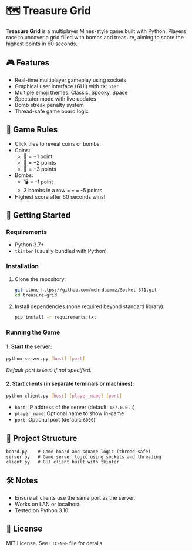 # 🗺️ Treasure Grid

**Treasure Grid** is a multiplayer Mines-style game built with Python. Players race to uncover a grid filled with bombs and treasure, aiming to score the highest points in 60 seconds.

## 🎮 Features

- Real-time multiplayer gameplay using sockets
- Graphical user interface (GUI) with `tkinter`
- Multiple emoji themes: Classic, Spooky, Space
- Spectator mode with live updates
- Bomb streak penalty system
- Thread-safe game board logic

## 🧩 Game Rules

- Click tiles to reveal coins or bombs.
- Coins:
  - 🥉 = +1 point
  - 🥈 = +2 points
  - 🥇 = +3 points
- Bombs:
  - 💣 = -1 point
  - 3 bombs in a row = 💀 = -5 points
- Highest score after 60 seconds wins!

## 🚀 Getting Started

### Requirements

- Python 3.7+
- `tkinter` (usually bundled with Python)

### Installation

1. Clone the repository:
   ```bash
   git clone https://github.com/mehrdadmmz/Socket-371.git
   cd treasure-grid
   ```

2. Install dependencies (none required beyond standard library):
   ```bash
   pip install -r requirements.txt
   ```

### Running the Game

#### 1. Start the server:
```bash
python server.py [host] [port]
```
_Default port is `6000` if not specified._

#### 2. Start clients (in separate terminals or machines):
```bash
python client.py [host] [player_name] [port]
```
- `host`: IP address of the server (default: `127.0.0.1`)
- `player_name`: Optional name to show in-game
- `port`: Optional port (default: `6000`)

## 🧠 Project Structure

```
board.py    # Game board and square logic (thread-safe)
server.py   # Game server logic using sockets and threading
client.py   # GUI client built with tkinter
```

## 🛠️ Notes

- Ensure all clients use the same port as the server.
- Works on LAN or localhost.
- Tested on Python 3.10.

## 📜 License

MIT License. See `LICENSE` file for details.

